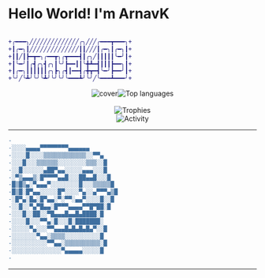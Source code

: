 <h1>Hello World! I'm ArnavK</h1><a href="https://github.com/ArnavK-09?tab=repositories" align="center">

```diff

+╭━━━╮╱╱╱╱╱╱╱╱╱╱╱╱╱╱╭╮╱╱╱╭━━━┳━━━╮+
+┃╭━╮┃╱╱╱╱╱╱╱╱╱╱╱╱╱╱┃┃╱╱╱┃╭━╮┃╭━╮┃+
+┃┃╱┃┣━┳━╮╭━━┳╮╭┳━━━┫┃╭╮╱┃┃┃┃┃╰━╯┃+
+┃╰━╯┃╭┫╭╮┫╭╮┃╰╯┣━━┃┃╰╋┻━┫┃┃┃┣━━╮┃+
+┃╭━╮┃┃┃┃┃┃╭╮┣╮╭┫┃━━┫╭╋┳━┫╰━╯┣━━╯┃+
+╰╯╱╰┻╯╰╯╰┻╯╰╯╰╯╰━━━┻╯╰╯╱╰━━━┻━━━╯+
```
<p align="center"><img src="https://github.com/ArnavK-09/ArnavK-09/assets/69188140/edb61f7f-465b-4201-9039-877461457d54" alt="cover" /><img src="https://github-readme-stats.vercel.app/api/top-langs/?username=ArnavK-09&langs_count=100&layout=compact&show_icons=true&include_all_commits=true&count_private=true&custom_title=Programming+Langauges&bg_color=ffffff00&title_color=c9d1d9&border_color=262626&text_color=c9c5c5&border_radius=3" alt="Top languages" /><br/><br/><img src="https://github-profile-trophy.vercel.app/?username=ArnavK-09&no-bg=true&no-frame=false&theme=buddhism&margin-h=15&margin-w=15&column=3" alt="Trophies" /><br/><img alt="Activity" src="https://github-readme-activity-graph.vercel.app/graph?username=ArnavK-09&theme=github-compact" /></p></a><hr />

```diff
-
-░░░░▄▄▄▄▀▀▀▀▀▀▀▀▄▄▄▄▄▄
-░░░░█░░░░▒▒▒▒▒▒▒▒▒▒▒▒░░▀▀▄
-░░░█░░░▒▒▒▒▒▒░░░░░░░░▒▒▒░░█
-░░█░░░░░░▄██▀▄▄░░░░░▄▄▄░░░█
-░▀▒▄▄▄▒░█▀▀▀▀▄▄█░░░██▄▄█░░░█
-█▒█▒▄░▀▄▄▄▀░░░░░░░░█░░░▒▒▒▒▒█
-█▒█░█▀▄▄░░░░░█▀░░░░▀▄░░▄▀▀▀▄▒█
-░█▀▄░█▄░█▀▄▄░▀░▀▀░▄▄▀░░░░█░░█
-░░█░░▀▄▀█▄▄░█▀▀▀▄▄▄▄▀▀█▀██░█
-░░░█░░██░░▀█▄▄▄█▄▄█▄████░█
-░░░░█░░░▀▀▄░█░░░█░███████░
-░░░░░▀▄░░░▀▀▄▄▄█▄█▄█▄█▄▀░░█
-░░░░░░░▀▄▄░▒▒▒▒░░░░░░░░░░█
-░░░░░░░░░░▀▀▄▄░▒▒▒▒▒▒▒▒▒▒░█
-░░░░░░░░░░░░░░▀▄▄▄▄▄░░░░░█
-
```

---

